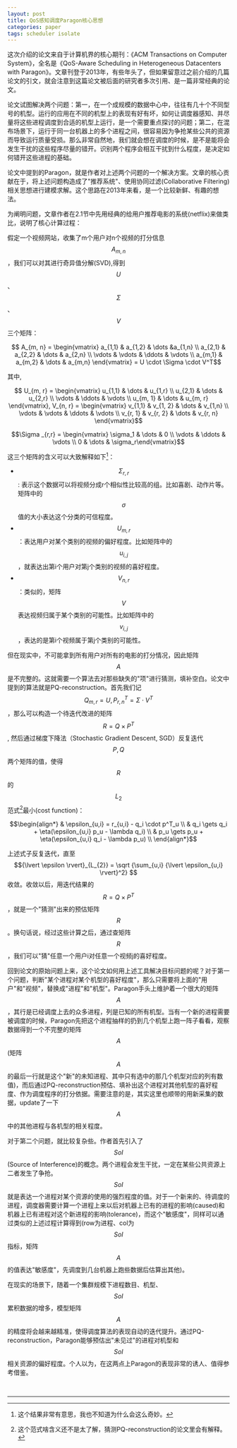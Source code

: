 ```yaml
---
layout: post
title: QoS感知调度Paragon核心思想
categories: paper
tags: scheduler isolate
---
```


这次介绍的论文来自于计算机界的核心期刊：《ACM Transactions on Computer System》，全名是《QoS-Aware Scheduling in Heterogeneous Datacenters with Paragon》。文章刊登于2013年，有些年头了，但如果留意过之前介绍的几篇论文的引文，就会注意到这篇论文被后面的研究者多次引用、是一篇非常经典的论文。

论文试图解决两个问题：第一，在一个成规模的数据中心中，往往有几十个不同型号的机型。运行的应用在不同的机型上的表现有好有坏，如何让调度器感知、并尽量将这些进程调度到合适的机型上运行，是一个需要重点探讨的问题；第二，在混布场景下，运行于同一台机器上的多个进程之间，很容易因为争抢某些公共的资源而导致运行质量受损。那么非常自然地，我们就会想在调度的时候，是不是能将会发生干扰的这些程序尽量的错开。识别两个程序会相互干扰到什么程度，是决定如何错开这些进程的基础。

论文中提到的Paragon，就是作者对上述两个问题的一个解决方案。文章的核心贡献在于，将上述问题构造成了"推荐系统"、使用协同过滤(Collaborative Filtering)相关思想进行建模求解。这个思路在2013年来看，是一个比较新鲜、有趣的想法。

为阐明问题，文章作者在2.1节中先用经典的给用户推荐电影的系统(netflix)来做类比，说明了核心计算过程：

假定一个视频网站，收集了m个用户对n个视频的打分信息$$A_{m,n}$$，我们可以对其进行奇异值分解(SVD),得到$$U$$、$$\Sigma$$、$$V$$三个矩阵：
 
$$ A_{m, n} = \begin{vmatrix} a_{1,1} & a_{1,2} & \dots &a_{1,n} \\ a_{2,1} & a_{2,2} & \dots & a_{2,n} \\ \vdots & \vdots & \ddots & \vdots \\ a_{m,1} & a_{m,2} & \dots & a_{m,n} \end{vmatrix} = U \cdot \Sigma \cdot V^T$$ 
 
其中,

$$ U_{m, r} = \begin{vmatrix} u_{1,1} & \dots & u_{1,r} \\ u_{2,1} & \dots & u_{2,r} \\ \vdots & \ddots & \vdots \\ u_{m, 1} & \dots & u_{m, r} \end{vmatrix}, V_{n, r} = \begin{vmatrix} v_{1,1} & v_{1, 2} & \dots & v_{1,n} \\ \vdots & \vdots & \ddots & \vdots \\ v_{r, 1} & v_{r, 2} & \dots & v_{r, n} \end{vmatrix}$$

$$\Sigma _{r,r} = \begin{vmatrix} \sigma_1 & \dots & 0 \\ \vdots & \ddots & \vdots \\ 0 & \dots & \sigma_r\end{vmatrix}$$

这三个矩阵的含义可以大致解释如下[^1]：
* $$\Sigma_{r,r}$$: 表示这个数据可以将视频分成r个相似性比较高的组。比如喜剧、动作片等。矩阵中的$$\sigma$$值的大小表达这个分类的可信程度。
* $$U_{m, r}$$：表达用户对某个类别的视频的偏好程度。比如矩阵中的$$u_{i,j}$$，就表达出第i个用户对第j个类别的视频的喜好程度。
* $$V_{n,r}$$：类似的，矩阵$$V$$表达视频归属于某个类别的可能性。比如矩阵中的$$v_{i,j}$$，表达的是第i个视频属于第j个类别的可能性。

但在现实中，不可能拿到所有用户对所有的电影的打分情况，因此矩阵$$A$$是不完整的。这就需要一个算法去对那些缺失的"项"进行猜测，填补空白。论文中提到的算法就是PQ-reconstruction。首先我们记$$Q_{m,r} = U, P^T_{r,n} = \Sigma \cdot V^T$$，那么可以构造一个待迭代改进的矩阵$$R = Q \times P^T$$, 然后通过梯度下降法（Stochastic Gradient Descent, SGD）反复迭代$$P, Q$$两个矩阵的值，使得$$R$$的$$L_2$$范式[^2]最小(cost function)：

$$\begin{align*} & \epsilon_{u,i} = r_{u,i} - q_i \cdot p^T_u \\ 
                 & q_i \gets q_i + \eta(\epsilon_{u,i} p_u - \lambda q_i) \\
                 & p_u \gets p_u + \eta(\epsilon_{u,i} q_i - \lambda p_u) \\
\end{align*}$$

上述式子反复迭代，直至 $${\lvert \epsilon \rvert}_{L_{2}} = \sqrt {\sum_{u,i} {\lvert \epsilon_{u,i} \rvert}^2} $$收敛。收敛以后，用迭代结果的$$R=Q \times P^T$$，就是一个"猜测"出来的预估矩阵$$R$$。换句话说，经过这些计算之后，通过查矩阵$$R$$，我们可以"猜"任意一个用户i对任意一个视频j的喜好程度。

回到论文的原始问题上来，这个论文如何用上述工具解决目标问题的呢？对于第一个问题，判断"某个进程对某个机型的喜好程度"，那么只需要将上面的"用户"和"视频"，替换成"进程"和"机型"。Paragon手头上维护着一个很大的矩阵$$A$$，其行是已经调度上去的众多进程，列是已知的所有机型。当有一个新的进程需要被调度的时候，Paragon先把这个进程抽样的扔到几个机型上跑一阵子看看，观察数据得到一个不完整的矩阵$$A$$(矩阵$$A$$的最后一行就是这个"新"的未知进程、其中只有选中的那几个机型对应的列有数值)，而后通过PQ-reconstruction预估、填补出这个进程对其他机型的喜好程度、作为调度程序的打分依据。需要注意的是，其实这里也顺带的用新采集的数据，update了一下$$A$$中的其他进程与各机型的相关程度。

对于第二个问题，就比较复杂些。作者首先引入了$$SoI$$(Source of Interference)的概念。两个进程会发生干扰，一定在某些公共资源上二者发生了争抢。$$SoI$$就是表达一个进程对某个资源的使用的强烈程度的值。对于一个新来的、待调度的进程，调度器需要计算一个进程上来以后对机器上已有的进程的影响(caused)和机器上已有进程对这个新进程的影响(tolerance)，而这个"敏感度"，同样可以通过类似的上述过程计算得到(row为进程、col为$$SoI$$指标，矩阵$$A$$的值表达"敏感度"，先调度到几台机器上跑些数据后估算出其他)。

在现实的场景下，随着一个集群规模下进程数目、机型、$$SoI$$累积数据的增多，模型矩阵$$A$$的精度将会越来越精准，使得调度算法的表现自动的迭代提升。通过PQ-reconstruction，Paragon能够预估出"未见过"的进程对机型和$$SoI$$相关资源的偏好程度。个人以为，在这两点上Paragon的表现非常的诱人、值得参考借鉴。

<br>

---
[^1]: 这个结果非常有意思，我也不知道为什么会这么奇妙。
[^2]: 这个范式啥含义还不是太了解，猜测PQ-reconstruction的论文里会有解释。
 
 
